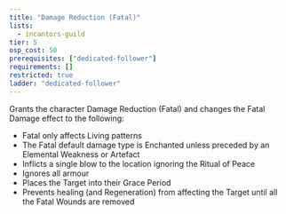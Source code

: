 ```yaml
---
title: "Damage Reduction (Fatal)"
lists:
  - incantors-guild
tier: 5
osp_cost: 50
prerequisites: ["dedicated-follower"]
requirements: []
restricted: true
ladder: "dedicated-follower"
---
```


Grants the character Damage Reduction (Fatal) and changes the Fatal Damage effect to the following:

- Fatal only affects Living patterns
- The Fatal default damage type is Enchanted unless preceded by an Elemental Weakness or Artefact
- Inflicts a single blow to the location ignoring the Ritual of Peace
- Ignores all armour
- Places the Target into their Grace Period
- Prevents healing (and Regeneration) from affecting the Target until all the Fatal Wounds are removed
